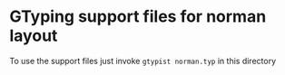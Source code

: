 GTyping support files for norman layout
=======================================

To use the support files just invoke ``gtypist norman.typ`` in this directory

